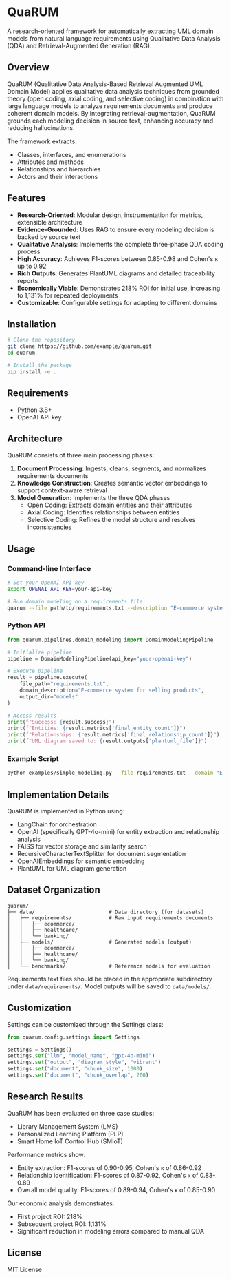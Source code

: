 # QuaRUM

A research-oriented framework for automatically extracting UML domain models from natural language requirements using Qualitative Data Analysis (QDA) and Retrieval-Augmented Generation (RAG).

## Overview

QuaRUM (Qualitative Data Analysis-Based Retrieval Augmented UML Domain Model) applies qualitative data analysis techniques from grounded theory (open coding, axial coding, and selective coding) in combination with large language models to analyze requirements documents and produce coherent domain models. By integrating retrieval-augmentation, QuaRUM grounds each modeling decision in source text, enhancing accuracy and reducing hallucinations.

The framework extracts:
- Classes, interfaces, and enumerations
- Attributes and methods
- Relationships and hierarchies
- Actors and their interactions

## Features

- **Research-Oriented**: Modular design, instrumentation for metrics, extensible architecture
- **Evidence-Grounded**: Uses RAG to ensure every modeling decision is backed by source text
- **Qualitative Analysis**: Implements the complete three-phase QDA coding process
- **High Accuracy**: Achieves F1-scores between 0.85-0.98 and Cohen's κ up to 0.92
- **Rich Outputs**: Generates PlantUML diagrams and detailed traceability reports
- **Economically Viable**: Demonstrates 218% ROI for initial use, increasing to 1,131% for repeated deployments
- **Customizable**: Configurable settings for adapting to different domains

## Installation

```bash
# Clone the repository
git clone https://github.com/example/quarum.git
cd quarum

# Install the package
pip install -e .
```

## Requirements

- Python 3.8+
- OpenAI API key

## Architecture

QuaRUM consists of three main processing phases:

1. **Document Processing**: Ingests, cleans, segments, and normalizes requirements documents
2. **Knowledge Construction**: Creates semantic vector embeddings to support context-aware retrieval
3. **Model Generation**: Implements the three QDA phases
   - Open Coding: Extracts domain entities and their attributes
   - Axial Coding: Identifies relationships between entities
   - Selective Coding: Refines the model structure and resolves inconsistencies

## Usage

### Command-line Interface

```bash
# Set your OpenAI API key
export OPENAI_API_KEY=your-api-key

# Run domain modeling on a requirements file
quarum --file path/to/requirements.txt --description "E-commerce system for managing products, orders, and customers"
```

### Python API

```python
from quarum.pipelines.domain_modeling import DomainModelingPipeline

# Initialize pipeline
pipeline = DomainModelingPipeline(api_key="your-openai-key")

# Execute pipeline
result = pipeline.execute(
    file_path="requirements.txt",
    domain_description="E-commerce system for selling products",
    output_dir="models"
)

# Access results
print(f"Success: {result.success}")
print(f"Entities: {result.metrics['final_entity_count']}")
print(f"Relationships: {result.metrics['final_relationship_count']}")
print(f"UML diagram saved to: {result.outputs['plantuml_file']}")
```

### Example Script

```bash
python examples/simple_modeling.py --file requirements.txt --domain "E-commerce system" --api-key your-openai-key
```

## Implementation Details

QuaRUM is implemented in Python using:
- LangChain for orchestration
- OpenAI (specifically GPT-4o-mini) for entity extraction and relationship analysis
- FAISS for vector storage and similarity search
- RecursiveCharacterTextSplitter for document segmentation
- OpenAIEmbeddings for semantic embedding
- PlantUML for UML diagram generation

## Dataset Organization

```
quarum/
├── data/                        # Data directory (for datasets)
│   ├── requirements/            # Raw input requirements documents
│   │   ├── ecommerce/
│   │   ├── healthcare/
│   │   └── banking/
│   ├── models/                  # Generated models (output)
│   │   ├── ecommerce/
│   │   ├── healthcare/
│   │   └── banking/
│   └── benchmarks/              # Reference models for evaluation
```

Requirements text files should be placed in the appropriate subdirectory under `data/requirements/`. Model outputs will be saved to `data/models/`.

## Customization

Settings can be customized through the Settings class:

```python
from quarum.config.settings import Settings

settings = Settings()
settings.set("llm", "model_name", "gpt-4o-mini")
settings.set("output", "diagram_style", "vibrant")
settings.set("document", "chunk_size", 1000)
settings.set("document", "chunk_overlap", 200)
```

## Research Results

QuaRUM has been evaluated on three case studies:
- Library Management System (LMS)
- Personalized Learning Platform (PLP)
- Smart Home IoT Control Hub (SMIoT)

Performance metrics show:
- Entity extraction: F1-scores of 0.90-0.95, Cohen's κ of 0.86-0.92
- Relationship identification: F1-scores of 0.87-0.92, Cohen's κ of 0.83-0.89
- Overall model quality: F1-scores of 0.89-0.94, Cohen's κ of 0.85-0.90

Our economic analysis demonstrates:
- First project ROI: 218%
- Subsequent project ROI: 1,131%
- Significant reduction in modeling errors compared to manual QDA

## License

MIT License
